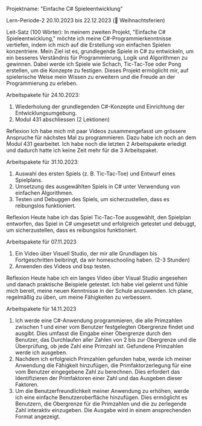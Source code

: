 Projektname: "Einfache C# Spieleentwicklung"

Lern-Periode-2
20.10.2023 bis 22.12.2023 (🎄 Weihnachtsferien)

Leit-Satz (100 Wörter):
In meinem zweiten Projekt, "Einfache C# Spieleentwicklung," möchte ich meine C#-Programmierkenntnisse vertiefen, indem ich mich auf die Erstellung von einfachen Spielen konzentriere. Mein Ziel ist es, grundlegende Spiele in C# zu entwickeln, um ein besseres Verständnis für Programmierung, Logik und Algorithmen zu gewinnen. Dabei werde ich Spiele wie Schach, Tic-Tac-Toe oder Pong erstellen, um die Konzepte zu festigen. Dieses Projekt ermöglicht mir, auf spielerische Weise mein Wissen zu erweitern und die Freude an der Programmierung zu erleben.

Arbeitspakete für 24.10.2023:
1. Wiederholung der grundlegenden C#-Konzepte und Einrichtung der Entwicklungsumgebung.
2. Modul 431 abschliessen (2 Lektionen)

Reflexion
Ich habe mich mit paar Videos zusammengefasst um grössere Anspruche für nächstes Mal zu programmieren. Dazu habe ich noch an dem Modul 431 gearbeitet. Ich habe noch die letzten 2 Arbeitspakete erledigt und dadurch hatte ich keine Zeit mehr für die 3 Arbeitspaket.

Arbeitspakete für 31.10.2023:
1. Auswahl des ersten Spiels (z. B. Tic-Tac-Toe) und Entwurf eines Spielplans.
2. Umsetzung des ausgewählten Spiels in C# unter Verwendung von einfachen Algorithmen.
3. Testen und Debuggen des Spiels, um sicherzustellen, dass es reibungslos funktioniert.

Reflexion
Heute habe ich das Spiel Tic-Tac-Toe ausgewählt, den Spielplan entworfen, das Spiel in C# umgesetzt und erfolgreich getestet und debuggt, um sicherzustellen, dass es reibungslos funktioniert.

Arbeitspakete für 07.11.2023
1. Ein Video über Visuell Studio, der mir alle Grundlagen bis Fortgeschritten beibringt, da wir homeschooling haben. (2-3 Stunden)
2. Anwenden des Videos und bsp testen.

Reflexion
Heute habe ich ein langes Video über Visual Studio angesehen und danach praktische Beispiele getestet. Ich habe viel gelernt und fühle mich bereit, meine neuen Kenntnisse in der Schule anzuwenden. Ich plane, regelmäßig zu üben, um meine Fähigkeiten zu verbessern.

Arbeitspakete für 14.11.2023
1.  Ich werde eine C#-Anwendung programmieren, die alle Primzahlen zwischen 1 und einer vom Benutzer festgelegten Obergrenze findet und ausgibt. Dies umfasst die Eingabe einer Obergrenze durch den Benutzer, das Durchlaufen aller Zahlen von 2 bis zur Obergrenze und die Überprüfung, ob jede Zahl eine Primzahl ist. Gefundene Primzahlen werde ich ausgeben.
2.  Nachdem ich erfolgreich Primzahlen gefunden habe, werde ich meiner Anwendung die Fähigkeit hinzufügen, die Primfaktorzerlegung für eine vom Benutzer eingegebene Zahl zu berechnen. Dies erfordert das Identifizieren der Primfaktoren einer Zahl und das Ausgeben dieser Faktoren.
3.  Um die Benutzerfreundlichkeit meiner Anwendung zu erhöhen, werde ich eine einfache Benutzeroberfläche hinzufügen. Dies ermöglicht es Benutzern, die Obergrenze für die Primzahlen und die zu zerlegende Zahl interaktiv einzugeben. Die Ausgabe wird in einem ansprechenden Format angezeigt.
